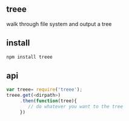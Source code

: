 ## treee
walk through file system and output a tree

## install
``` javascript
npm install treee
```

## api
``` javascript
var treee= require('treee');
treee.get(<dirpath>)
	 .then(function(tree){
	 	// do whatever you want to the tree
	 })
```